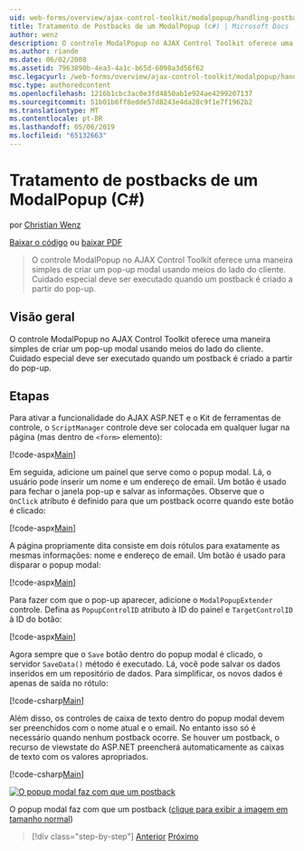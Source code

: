 ```yaml
---
uid: web-forms/overview/ajax-control-toolkit/modalpopup/handling-postbacks-from-a-modalpopup-cs
title: Tratamento de Postbacks de um ModalPopup (c#) | Microsoft Docs
author: wenz
description: O controle ModalPopup no AJAX Control Toolkit oferece uma maneira simples de criar um pop-up modal usando meios do lado do cliente. Cuidado especial deve ser executado quando um pos...
ms.author: riande
ms.date: 06/02/2008
ms.assetid: 7963890b-4ea3-4a1c-b65d-6098a3d56f62
msc.legacyurl: /web-forms/overview/ajax-control-toolkit/modalpopup/handling-postbacks-from-a-modalpopup-cs
msc.type: authoredcontent
ms.openlocfilehash: 1216b1cbc3ac0e3fd4850ab1e924ae4299207137
ms.sourcegitcommit: 51b01b6ff8edde57d8243e4da28c9f1e7f1962b2
ms.translationtype: MT
ms.contentlocale: pt-BR
ms.lasthandoff: 05/06/2019
ms.locfileid: "65132663"
---
```

# <a name="handling-postbacks-from-a-modalpopup-c"></a>Tratamento de postbacks de um ModalPopup (C#)

por [Christian Wenz](https://github.com/wenz)

[Baixar o código](http://download.microsoft.com/download/2/4/0/24052038-f942-4336-905b-b60ae56f0dd5/ModalPopup3.cs.zip) ou [baixar PDF](http://download.microsoft.com/download/b/6/a/b6ae89ee-df69-4c87-9bfb-ad1eb2b23373/modalpopup3CS.pdf)

> O controle ModalPopup no AJAX Control Toolkit oferece uma maneira simples de criar um pop-up modal usando meios do lado do cliente. Cuidado especial deve ser executado quando um postback é criado a partir do pop-up.

## <a name="overview"></a>Visão geral

O controle ModalPopup no AJAX Control Toolkit oferece uma maneira simples de criar um pop-up modal usando meios do lado do cliente. Cuidado especial deve ser executado quando um postback é criado a partir do pop-up.

## <a name="steps"></a>Etapas

Para ativar a funcionalidade do AJAX ASP.NET e o Kit de ferramentas de controle, o `ScriptManager` controle deve ser colocada em qualquer lugar na página (mas dentro de `<form>` elemento):

[!code-aspx[Main](handling-postbacks-from-a-modalpopup-cs/samples/sample1.aspx)]

Em seguida, adicione um painel que serve como o popup modal. Lá, o usuário pode inserir um nome e um endereço de email. Um botão é usado para fechar o janela pop-up e salvar as informações. Observe que o `OnClick` atributo é definido para que um postback ocorre quando este botão é clicado:

[!code-aspx[Main](handling-postbacks-from-a-modalpopup-cs/samples/sample2.aspx)]

A página propriamente dita consiste em dois rótulos para exatamente as mesmas informações: nome e endereço de email. Um botão é usado para disparar o popup modal:

[!code-aspx[Main](handling-postbacks-from-a-modalpopup-cs/samples/sample3.aspx)]

Para fazer com que o pop-up aparecer, adicione o `ModalPopupExtender` controle. Defina as `PopupControlID` atributo à ID do painel e `TargetControlID` à ID do botão:

[!code-aspx[Main](handling-postbacks-from-a-modalpopup-cs/samples/sample4.aspx)]

Agora sempre que o `Save` botão dentro do popup modal é clicado, o servidor `SaveData()` método é executado. Lá, você pode salvar os dados inseridos em um repositório de dados. Para simplificar, os novos dados é apenas de saída no rótulo:

[!code-csharp[Main](handling-postbacks-from-a-modalpopup-cs/samples/sample5.cs)]

Além disso, os controles de caixa de texto dentro do popup modal devem ser preenchidos com o nome atual e o email. No entanto isso só é necessário quando nenhum postback ocorre. Se houver um postback, o recurso de viewstate do ASP.NET preencherá automaticamente as caixas de texto com os valores apropriados.

[!code-csharp[Main](handling-postbacks-from-a-modalpopup-cs/samples/sample6.cs)]

[![O popup modal faz com que um postback](handling-postbacks-from-a-modalpopup-cs/_static/image2.png)](handling-postbacks-from-a-modalpopup-cs/_static/image1.png)

O popup modal faz com que um postback ([clique para exibir a imagem em tamanho normal](handling-postbacks-from-a-modalpopup-cs/_static/image3.png))

> [!div class="step-by-step"]
> [Anterior](using-modalpopup-with-a-repeater-control-cs.md)
> [Próximo](positioning-a-modalpopup-cs.md)
